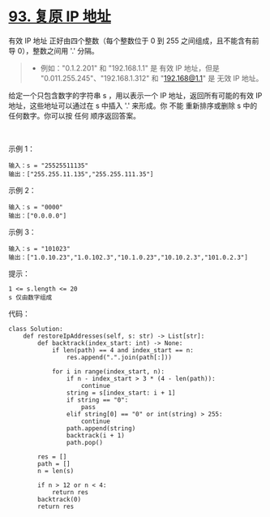 # [93. 复原 IP 地址](https://leetcode-cn.com/problems/restore-ip-addresses/)

有效 IP 地址 正好由四个整数（每个整数位于 0 到 255 之间组成，且不能含有前导 0），整数之间用 '.' 分隔。

>- 例如："0.1.2.201" 和 "192.168.1.1" 是 有效 IP 地址，但是 "0.011.255.245"、"192.168.1.312" 和 "192.168@1.1" 是 无效 IP 地址。

给定一个只包含数字的字符串 s ，用以表示一个 IP 地址，返回所有可能的有效 IP 地址，这些地址可以通过在 s 中插入 '.' 来形成。你 不能 重新排序或删除 s 中的任何数字。你可以按 任何 顺序返回答案。

 

示例 1：
```
输入：s = "25525511135"
输出：["255.255.11.135","255.255.111.35"]
```
示例 2：
```
输入：s = "0000"
输出：["0.0.0.0"]
```
示例 3：
```
输入：s = "101023"
输出：["1.0.10.23","1.0.102.3","10.1.0.23","10.10.2.3","101.0.2.3"]
```

提示：
```
1 <= s.length <= 20
s 仅由数字组成
```

代码：
```python3
class Solution:
    def restoreIpAddresses(self, s: str) -> List[str]:
        def backtrack(index_start: int) -> None:
            if len(path) == 4 and index_start == n:
                res.append(".".join(path[:]))
            
            for i in range(index_start, n):
                if n - index_start > 3 * (4 - len(path)):
                    continue
                string = s[index_start: i + 1]
                if string == "0":
                    pass
                elif string[0] == "0" or int(string) > 255:
                    continue
                path.append(string)
                backtrack(i + 1)
                path.pop()

        res = []
        path = []
        n = len(s)

        if n > 12 or n < 4:
            return res
        backtrack(0)
        return res
```